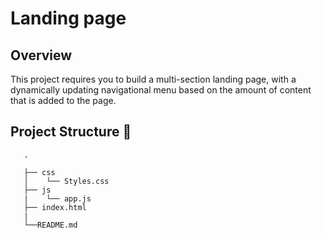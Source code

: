 # Landing page


## Overview

 This project requires you to build a multi-section landing page, with a dynamically updating navigational menu based on the amount of content that is added to the page.

## Project Structure 📁

```
   .

   ├── css
   │    └── Styles.css
   ├── js
   |    └── app.js
   ├── index.html
   |      
   └──README.md

```